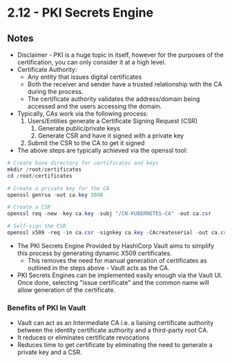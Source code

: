 # 2.12 - PKI Secrets Engine

## Notes

- Disclaimer - PKI is a huge topic in itself, however for the purposes of the certification, you can only consider it at a high level.
- Certificate Authority:
  - Any entity that issues digital certificates
  - Both the receiver and sender have a trusted relationship with the CA during the process.
  - The certificate authority validates the address/domain being accessed and the users accessing the domain.
- Typically, CAs work via the following process:
    1. Users/Entities generate a Certificate Signing Request (CSR)
        1. Generate public/private keys
        2. Generate CSR and have it signed with a private key
    2. Submit the CSR to the CA to get it signed
- The above steps are typically achieved via the openssl tool:

```powershell
# Create base directory for certificates and keys
mkdir /root/certificates
cd /root/certificates

# Create a private key for the CA
openssl genrsa -out ca.key 2048

# Create a CSR
openssl req -new -key ca.key -subj "/CN-KUBERNETES-CA" -out ca.csr

# Self-sign the CSR
openssl x509 -req -in ca.csr -signkey ca.key -CAcreateserial -out ca.crt -days 1000
```

- The PKI Secrets Engine Provided by HashiCorp Vault aims to simplify this process by generating dynamic X509 certificates.
  - This removes the need for manual generation of certificates as outlined in the steps above - Vault acts as the CA.
- PKI Secrets Engines can be implemented easily enough via the Vault UI. Once done, selecting "issue certificate" and the common name will allow generation of the certificate.

### Benefits of PKI In Vault

- Vault can act as an Intermediate CA i.e. a liaising certificate authority between the identity certificate authority and a third-party root CA.
- It reduces or eliminates certificate revocations
- Reduces time to get certificate by eliminating the need to generate a private key and a CSR.
